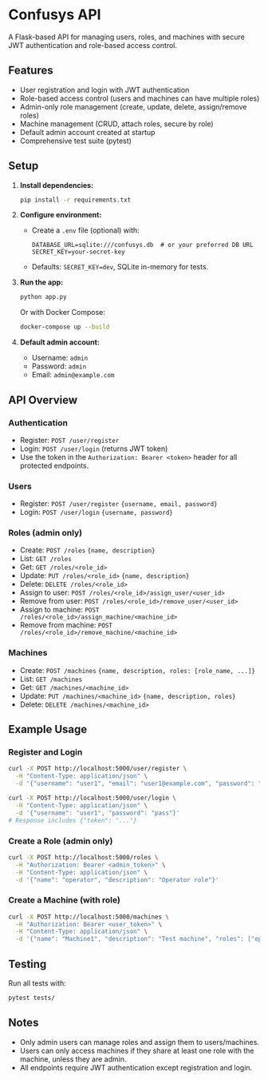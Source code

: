 # Confusys API

A Flask-based API for managing users, roles, and machines with secure JWT authentication and role-based access control.

## Features
- User registration and login with JWT authentication
- Role-based access control (users and machines can have multiple roles)
- Admin-only role management (create, update, delete, assign/remove roles)
- Machine management (CRUD, attach roles, secure by role)
- Default admin account created at startup
- Comprehensive test suite (pytest)

## Setup

1. **Install dependencies:**
   ```sh
   pip install -r requirements.txt
   ```

2. **Configure environment:**
   - Create a `.env` file (optional) with:
     ```
     DATABASE_URL=sqlite:///confusys.db  # or your preferred DB URL
     SECRET_KEY=your-secret-key
     ```
   - Defaults: `SECRET_KEY=dev`, SQLite in-memory for tests.

3. **Run the app:**
   ```sh
   python app.py
   ```
   Or with Docker Compose:
   ```sh
   docker-compose up --build
   ```

4. **Default admin account:**
   - Username: `admin`
   - Password: `admin`
   - Email: `admin@example.com`

## API Overview

### Authentication
- Register: `POST /user/register`
- Login: `POST /user/login` (returns JWT token)
- Use the token in the `Authorization: Bearer <token>` header for all protected endpoints.

### Users
- Register: `POST /user/register` `{username, email, password}`
- Login: `POST /user/login` `{username, password}`

### Roles (admin only)
- Create: `POST /roles` `{name, description}`
- List: `GET /roles`
- Get: `GET /roles/<role_id>`
- Update: `PUT /roles/<role_id>` `{name, description}`
- Delete: `DELETE /roles/<role_id>`
- Assign to user: `POST /roles/<role_id>/assign_user/<user_id>`
- Remove from user: `POST /roles/<role_id>/remove_user/<user_id>`
- Assign to machine: `POST /roles/<role_id>/assign_machine/<machine_id>`
- Remove from machine: `POST /roles/<role_id>/remove_machine/<machine_id>`

### Machines
- Create: `POST /machines` `{name, description, roles: [role_name, ...]}`
- List: `GET /machines`
- Get: `GET /machines/<machine_id>`
- Update: `PUT /machines/<machine_id>` `{name, description, roles}`
- Delete: `DELETE /machines/<machine_id>`

## Example Usage

### Register and Login
```sh
curl -X POST http://localhost:5000/user/register \
  -H "Content-Type: application/json" \
  -d '{"username": "user1", "email": "user1@example.com", "password": "pass"}'

curl -X POST http://localhost:5000/user/login \
  -H "Content-Type: application/json" \
  -d '{"username": "user1", "password": "pass"}'
# Response includes {"token": "..."}
```

### Create a Role (admin only)
```sh
curl -X POST http://localhost:5000/roles \
  -H "Authorization: Bearer <admin_token>" \
  -H "Content-Type: application/json" \
  -d '{"name": "operator", "description": "Operator role"}'
```

### Create a Machine (with role)
```sh
curl -X POST http://localhost:5000/machines \
  -H "Authorization: Bearer <user_token>" \
  -H "Content-Type: application/json" \
  -d '{"name": "Machine1", "description": "Test machine", "roles": ["operator"]}'
```

## Testing
Run all tests with:
```sh
pytest tests/
```

## Notes
- Only admin users can manage roles and assign them to users/machines.
- Users can only access machines if they share at least one role with the machine, unless they are admin.
- All endpoints require JWT authentication except registration and login.